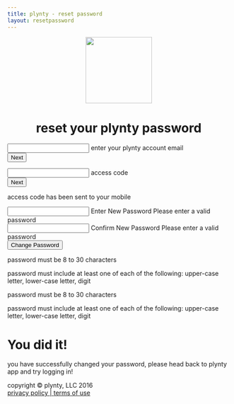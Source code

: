 ```yaml
---
title: plynty - reset password
layout: resetpassword
---
```

<center>
  <img src="../uploads/plynty_logo_green.png" width="150">
  <h1> reset your plynty password </h1>
</center>
<div class="row center-xs center-md">
  <div class="col-xs-12">
    <form id="verify_email_form">
      <div class="mdl-textfield mdl-js-textfield mdl-textfield--floating-label">
        <input class="mdl-textfield__input" type="text" id="email">
        <label class="mdl-textfield__label" for="email">enter your plynty account email</label>
      </div>
      <button type="submit" id="email_submit" class="mdl-button mdl-js-button mdl-button--raised mdl-button--colored">
        Next
      </button>
      <div class="form-error" id="email_error"></div>
    </form>
    <form id="verify_token_form">
      <div class="mdl-textfield mdl-js-textfield mdl-textfield--floating-label">
        <input class="mdl-textfield__input" type="text" id="token">
        <label class="mdl-textfield__label" for="token">access code</label>
      </div>
      <button type="submit" id="token_submit" class="mdl-button mdl-js-button mdl-button--raised mdl-button--colored">
        Next
      </button>
      <div class="form-error" id="token_error"></div>
      <div class="mdl-tooltip" data-mdl-for="token">
        <p id="tooltip">access code has been sent to your mobile</p>
      </div>
    </form>
    <form id="password_change">
      <div class="mdl-textfield mdl-js-textfield mdl-textfield--floating-label">
        <input class="mdl-textfield__input" type="password" id="password" pattern="^(?=.*[A-Z])(?=.*[0-9])(?=.*[a-z]).{8,30}$">
        <label class="mdl-textfield__label" for="password">Enter New Password</label>
        <span class="mdl-textfield__error" for="password">Please enter a valid password</span>
      </div>
      <div class="mdl-textfield mdl-js-textfield mdl-textfield--floating-label">
        <input class="mdl-textfield__input" type="password" id="password_confirm" pattern="^(?=.*[A-Z])(?=.*[0-9])(?=.*[a-z]).{8,30}$">
        <label class="mdl-textfield__label" for="password_confirm">Confirm New Password</label>
        <span class="mdl-textfield__error" for="password">Please enter a valid password</span>
      </div>
      <button type="submit" id="password_submit" class="mdl-button mdl-js-button mdl-button--raised mdl-button--colored">
        Change Password
      </button>
      <div class="form-error" id="password_error"></div>
      <div class="mdl-tooltip" data-mdl-for="password">
        <p id="tooltip">password must be 8 to 30 characters </p>
        <p id="tooltip">password must include at least one of each of the following: upper-case letter, lower-case letter, digit</p>
      </div>
      <div class="mdl-tooltip" data-mdl-for="password_confirm">
        <p id="tooltip">password must be 8 to 30 characters </p>
        <p id="tooltip">password must include at least one of each of the following: upper-case letter, lower-case letter, digit</p>
      </div>
    </form>
    <div id="success" class="box">
      <h1>You did it!</h1>
      <p>you have successfully changed your password, please head back to plynty app and try logging in!</p>
    </div>
    <div class="footer">
      <div class="text">copyright © plynty, LLC 2016
      </div>
      <a href="/privacy.html" class="text">privacy policy | </a>
      <a href="/terms.html" class="text">terms of use</a>
    </div>
  </div>
</div>
